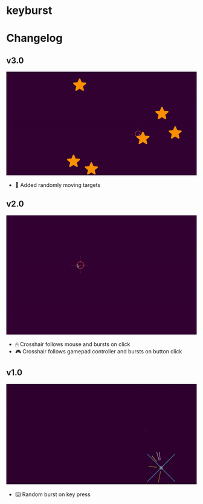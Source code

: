 # keyburst

# Changelog

## v3.0
![](keyburstv3.gif)
- 🌟 Added randomly moving targets

## v2.0
![](keyburstv2.gif)
- 🖱 Crosshair follows mouse and bursts on click 
- 🎮 Crosshair follows gamepad controller and bursts on button click 

## v1.0
![](keyburst.gif)
- ⌨️ Random burst on key press